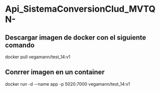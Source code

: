 # Api_SistemaConversionClud_MVTQN-

## Descargar imagen de docker con el siguiente comando 
docker pull vegamann/test_14:v1

## Conrrer imagen en un container

docker run -d --name app -p 5020:7000 vegamann/test_14:v1
